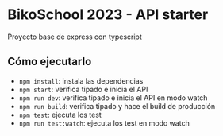 # BikoSchool 2023 - API starter

Proyecto base de express con typescript

## Cómo ejecutarlo

- `npm install`: instala las dependencias
- `npm start`: verifica tipado e inicia el API
- `npm run dev`: verifica tipado e inicia el API en modo watch
- `npm run build`: verifica tipado y hace el build de producción
- `npm test`: ejecuta los test
- `npm run test:watch`: ejecuta los test en modo watch
